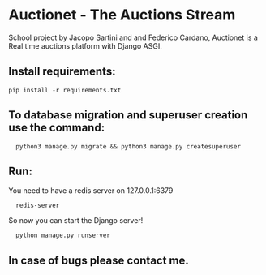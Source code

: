 # Auctionet - The Auctions Stream
School project by Jacopo Sartini and and Federico Cardano, Auctionet is a Real time auctions platform with Django ASGI.

## Install requirements:
```
pip install -r requirements.txt
```
## To database migration and superuser creation use the command:
```
  python3 manage.py migrate && python3 manage.py createsuperuser
```
## Run:
You need to have a redis server on 127.0.0.1:6379
```
  redis-server
```
So now you can start the Django server!
```
  python manage.py runserver
```
## In case of bugs please contact me.
